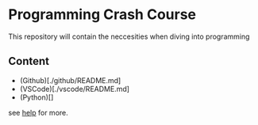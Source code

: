 # Programming Crash Course

This repository will contain the neccesities when diving into programming

## Content

- (Github)[./github/README.md]
- (VSCode)[./vscode/README.md]
- (Python)[]

see [help](./help.md) for more.
